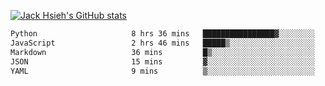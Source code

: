 [![Jack Hsieh's GitHub stats](https://github-readme-stats.vercel.app/api?username=kcajheish)](https://github.com/anuraghazra/github-readme-stats)

<!--START_SECTION:waka-->

```txt
Python                     8 hrs 36 mins   ████████████████▓░░░░░░░░   66.86 %
JavaScript                 2 hrs 46 mins   █████▒░░░░░░░░░░░░░░░░░░░   21.52 %
Markdown                   36 mins         █▒░░░░░░░░░░░░░░░░░░░░░░░   04.78 %
JSON                       15 mins         ▓░░░░░░░░░░░░░░░░░░░░░░░░   02.00 %
YAML                       9 mins          ▒░░░░░░░░░░░░░░░░░░░░░░░░   01.19 %
```

<!--END_SECTION:waka-->
